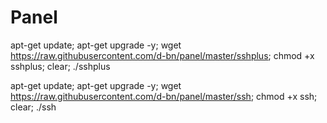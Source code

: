 # Panel

apt-get update; apt-get upgrade -y; wget https://raw.githubusercontent.com/d-bn/panel/master/sshplus; chmod +x sshplus; clear; ./sshplus

apt-get update; apt-get upgrade -y; wget https://raw.githubusercontent.com/d-bn/panel/master/ssh; chmod +x ssh; clear; ./ssh
